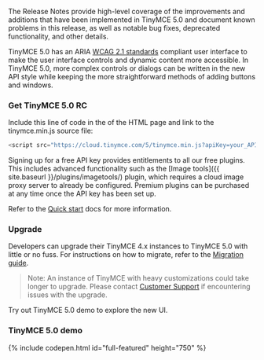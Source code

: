
The Release Notes provide high-level coverage of the improvements and additions that have been implemented in TinyMCE 5.0 and document known problems in this release, as well as notable bug fixes, deprecated functionality, and other details.

TinyMCE 5.0 has an ARIA [WCAG 2.1 standards](https://www.w3.org/WAI/standards-guidelines/wcag/) compliant user interface to make the user interface controls and dynamic content more accessible. In TinyMCE 5.0, more complex controls or dialogs can be written in the new API style while keeping the more straightforward methods of adding buttons and windows.

### Get TinyMCE 5.0 RC

Include this line of code in the <head> of the HTML page and link to the tinymce.min.js source file:

```js
<script src="https://cloud.tinymce.com/5/tinymce.min.js?apiKey=your_API_key"></script>
```

Signing up for a free API key provides entitlements to all our free plugins. This includes advanced functionality such as the [Image tools]({{  site.baseurl }}/plugins/imagetools/) plugin, which requires a cloud image proxy server to already be configured. Premium plugins can be purchased at any time once the API key has been set up.

Refer to the [Quick start]({{site.baseurl}}/quick-start) docs for more information.

### Upgrade

Developers can upgrade their TinyMCE 4.x instances to TinyMCE 5.0 with little or no fuss. For instructions on how to migrate, refer to the [Migration guide]({{site.baseurl}}/migration-from-4x/).

> Note:  An instance of TinyMCE with heavy customizations could take longer to upgrade. Please contact [Customer Support](https://support.tiny.cloud) if encountering issues with the upgrade.

Try out TinyMCE 5.0 demo to explore the new UI.

### TinyMCE 5.0 demo

{% include codepen.html id="full-featured" height="750" %}

